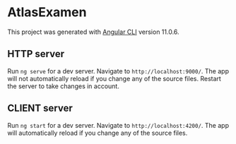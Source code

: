 # AtlasExamen

This project was generated with [Angular CLI](https://github.com/angular/angular-cli) version 11.0.6.

## HTTP server

Run `ng serve` for a dev server. Navigate to `http://localhost:9000/`. The app will not automatically reload if you change any of the source files. Restart the server to take changes in account.

## CLIENT server

Run `ng start` for a dev server. Navigate to `http://localhost:4200/`. The app will automatically reload if you change any of the source files.

